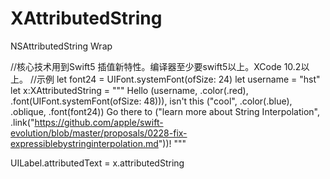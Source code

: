 # XAttributedString
NSAttributedString Wrap

//核心技术用到Swift5 插值新特性。编译器至少要swift5以上。XCode 10.2以上。
//示例
let font24 = UIFont.systemFont(ofSize: 24)
let username = "hst"
let x:XAttributedString = """
Hello \(username, .color(.red), .font(UIFont.systemFont(ofSize: 48))), isn't this \("cool", .color(.blue), .oblique, .font(font24))
Go there to \("learn more about String Interpolation", .link("https://github.com/apple/swift-evolution/blob/master/proposals/0228-fix-expressiblebystringinterpolation.md"))!
"""

UILabel.attributedText = x.attributedString

